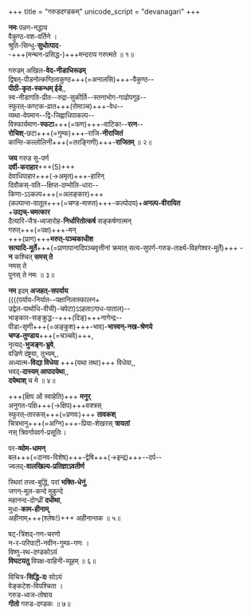 +++
title = "गरुडदण्डकम्"
unicode_script = "devanagari"
+++

**नमः** पन्नग-नद्धाय  
वैकुण्ठ-वश-वर्तिने ।  
श्रुति-सिन्धु-**सुधोत्पाद**-  
-+++(मन्थन-प्रसिद्ध-)+++मन्दराय गरुत्मते ॥ १॥

गरुडम् अखिल-**वेद-नीडाधिरूढम्**  
द्विषत्-पीडनोत्कण्ठिताकुण्ठ+++(=अनालसि)+++-वैकुण्ठ--  
**पीठी-कृत-स्कन्धम् ईडे**,,  
स्व-नीडागति-प्रीत--रुद्रा-सुकीर्ति--स्तनाभोग-गाढोपगूढ--  
स्फुरत्-कण्टक-व्रात+++(रोमाञ्च)+++-वेध--  
व्यथा-वेपमान--द्वि-जिह्वाधिपाकल्प--  
विस्फार्यमाण-**स्फटा**+++(=फण)+++-वाटिका--**रत्न**--  
**रोचिश्**-छटा+++(=गुम्फ)+++-राजि-**नीराजितं**  
कान्ति-कल्लोलिनी+++(=तरङ्गिणी)+++-**राजितम्** ॥ २॥

**जय** गरुड सु-पर्ण  
**दर्वी-कराहार**+++(5)+++  
देवाधिपाहार+++(→अमृत)+++-हारिन्  
दिवौकस्-पति--क्षिप्त-दम्भोलि-धारा--  
किणा-ऽऽकल्प+++(=अलङ्कार)+++  
(कल्पान्त-वातूल+++(=चण्ड-मारुत)+++-कल्पोदय)+**अनल्प-वीरायित**  
+**उद्यच्-चमत्कार**  
दैत्यारि-जैत्र-ध्वजारोह-**निर्धारितोत्कर्ष**
सङ्कर्षणात्मन्  
गरुत्+++(=पक्ष)+++-मन्  
+++(प्राण)+++**मरुत्-पञ्चकाधीश**  
**सत्यादि-मूर्ते**+++(=प्राणापानादिपञ्चवृत्तीनां क्रमात् सत्य-सुपर्ण-गरुड-तार्क्ष्य-विहगेश्वर-मूर्ते)+++ -  
**न** कश्चित् **समस् ते**  
नमस् ते  
पुनस् ते नमः ॥ ३॥

**नम** इदम् **अजहत्-सपर्याय**  
((((पर्याय-निर्यात--पक्षानिलास्फालन+  
उद्वेल-पाथोधि-वीची)-चपेटा)ऽऽहताऽगाध-पाताल)--  
भाङ्कार-सङ्क्रुद्ध--+++(दिङ्)+++नागेन्द्र--  
पीडा-सृणी+++(=अङ्कुश)+++-भाव)-**भास्वन्-नख-श्रेणये**  
**चण्ड-तुण्डाय**+++(=चञ्चवे)+++,  
नृत्यद्-**भुजङ्ग-भ्रुवे**,  
वज्रिणे दंष्ट्रया, तुभ्यम्,,  
अध्यात्म-**विद्या विधेया** +++(यथा तथा)+++ विधेया,,  
भवद्-**दास्यम् आपादयेथा**,,  
**दयेथाश्** च मे ॥ ४॥

+++(क्षिप ओं स्वाहेति)+++ **मनुर्**  
अनुगत-पक्षि+++(→क्षिप)+++वक्त्रस्  
स्फुरत्-तारकस्+++(=प्रणवः)+++ **तावकश्**  
चित्रभानु+++(=अग्नि)+++-प्रिया-शेखरस् **त्रायतां**  
नस् त्रिवर्गापवर्ग-प्रसूतिः।  

पर-**व्योम-धामन्**  
बल+++(=दानव-विशेष)+++-द्वेषि+++(→इन्द्र)+++--दर्प--  
ज्वलद्-**वालखिल्य-प्रतिज्ञाऽवतीर्ण**  

स्थिरां तत्त्व-बुद्धिं, परां **भक्ति-धेनुं**,  
जगन्-मूल-कन्दे मुकुन्दे  
महानन्द-दोग्ध्रीं **दधीथा**,  
मुधा-**काम-हीनाम्**,  
अहीनाम्+++(श्लेषः!)+++ अहीनान्तक ॥ ५॥

षट्-त्रिंशद्-गण-चरणो  
न-र-परिपाटी-नवीन-गुम्फ-गणः ।  
विष्णु-रथ-दण्डकोऽयं  
**विघटयतु** विपक्ष-वाहिनी-व्यूहम् ॥ ६॥

विचित्र-**सिद्धि-दः** सोऽयं  
वेङ्कटेश-विपश्चिता ।  
गरुड-ध्वज-तोषाय  
**गीतो** गरुड-दण्डकः ॥ ७॥
